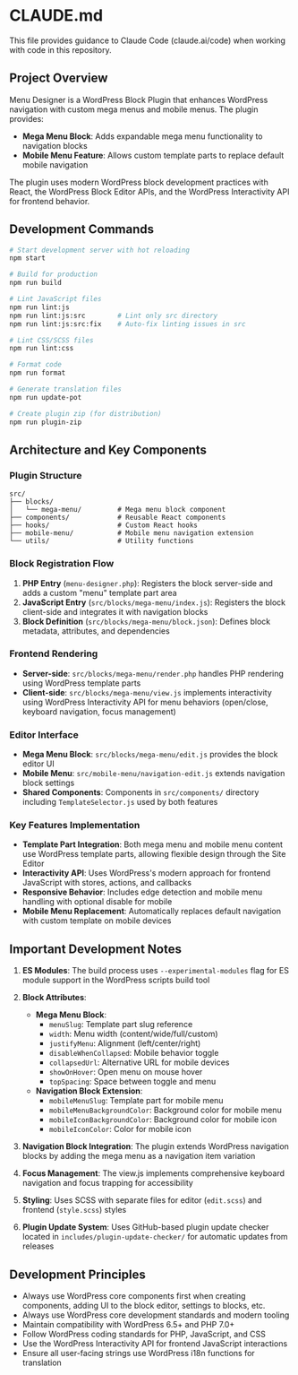 # CLAUDE.md

This file provides guidance to Claude Code (claude.ai/code) when working with code in this repository.

## Project Overview

Menu Designer is a WordPress Block Plugin that enhances WordPress navigation with custom mega menus and mobile menus. The plugin provides:

- **Mega Menu Block**: Adds expandable mega menu functionality to navigation blocks
- **Mobile Menu Feature**: Allows custom template parts to replace default mobile navigation

The plugin uses modern WordPress block development practices with React, the WordPress Block Editor APIs, and the WordPress Interactivity API for frontend behavior.

## Development Commands

```bash
# Start development server with hot reloading
npm start

# Build for production
npm run build

# Lint JavaScript files
npm run lint:js
npm run lint:js:src        # Lint only src directory
npm run lint:js:src:fix    # Auto-fix linting issues in src

# Lint CSS/SCSS files
npm run lint:css

# Format code
npm run format

# Generate translation files
npm run update-pot

# Create plugin zip (for distribution)
npm run plugin-zip
```

## Architecture and Key Components

### Plugin Structure
```
src/
├── blocks/
│   └── mega-menu/         # Mega menu block component
├── components/            # Reusable React components
├── hooks/                 # Custom React hooks
├── mobile-menu/           # Mobile menu navigation extension
└── utils/                 # Utility functions
```

### Block Registration Flow
1. **PHP Entry** (`menu-designer.php`): Registers the block server-side and adds a custom "menu" template part area
2. **JavaScript Entry** (`src/blocks/mega-menu/index.js`): Registers the block client-side and integrates it with navigation blocks
3. **Block Definition** (`src/blocks/mega-menu/block.json`): Defines block metadata, attributes, and dependencies

### Frontend Rendering
- **Server-side**: `src/blocks/mega-menu/render.php` handles PHP rendering using WordPress template parts
- **Client-side**: `src/blocks/mega-menu/view.js` implements interactivity using WordPress Interactivity API for menu behaviors (open/close, keyboard navigation, focus management)

### Editor Interface
- **Mega Menu Block**: `src/blocks/mega-menu/edit.js` provides the block editor UI
- **Mobile Menu**: `src/mobile-menu/navigation-edit.js` extends navigation block settings
- **Shared Components**: Components in `src/components/` directory including `TemplateSelector.js` used by both features

### Key Features Implementation
- **Template Part Integration**: Both mega menu and mobile menu content use WordPress template parts, allowing flexible design through the Site Editor
- **Interactivity API**: Uses WordPress's modern approach for frontend JavaScript with stores, actions, and callbacks
- **Responsive Behavior**: Includes edge detection and mobile menu handling with optional disable for mobile
- **Mobile Menu Replacement**: Automatically replaces default navigation with custom template on mobile devices

## Important Development Notes

1. **ES Modules**: The build process uses `--experimental-modules` flag for ES module support in the WordPress scripts build tool

2. **Block Attributes**: 
   - **Mega Menu Block**:
     - `menuSlug`: Template part slug reference
     - `width`: Menu width (content/wide/full/custom)
     - `justifyMenu`: Alignment (left/center/right)
     - `disableWhenCollapsed`: Mobile behavior toggle
     - `collapsedUrl`: Alternative URL for mobile devices
     - `showOnHover`: Open menu on mouse hover
     - `topSpacing`: Space between toggle and menu
   - **Navigation Block Extension**:
     - `mobileMenuSlug`: Template part for mobile menu
     - `mobileMenuBackgroundColor`: Background color for mobile menu
     - `mobileIconBackgroundColor`: Background color for mobile icon
     - `mobileIconColor`: Color for mobile icon

3. **Navigation Block Integration**: The plugin extends WordPress navigation blocks by adding the mega menu as a navigation item variation

4. **Focus Management**: The view.js implements comprehensive keyboard navigation and focus trapping for accessibility

5. **Styling**: Uses SCSS with separate files for editor (`edit.scss`) and frontend (`style.scss`) styles

6. **Plugin Update System**: Uses GitHub-based plugin update checker located in `includes/plugin-update-checker/` for automatic updates from releases

## Development Principles

- Always use WordPress core components first when creating components, adding UI to the block editor, settings to blocks, etc. 
- Always use WordPress core development standards and modern tooling
- Maintain compatibility with WordPress 6.5+ and PHP 7.0+
- Follow WordPress coding standards for PHP, JavaScript, and CSS
- Use the WordPress Interactivity API for frontend JavaScript interactions
- Ensure all user-facing strings use WordPress i18n functions for translation